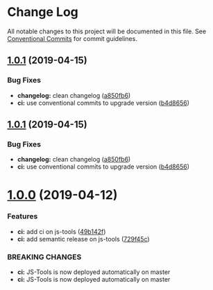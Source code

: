 # Change Log

All notable changes to this project will be documented in this file.
See [Conventional Commits](https://conventionalcommits.org) for commit guidelines.

## [1.0.1](https://git.manomano.tech/core-utils/js-tools/compare/v1.0.0...v1.0.1) (2019-04-15)


### Bug Fixes

* **changelog:** clean changelog ([a850fb6](https://git.manomano.tech/core-utils/js-tools/commits/a850fb6))
* **ci:** use conventional commits to upgrade version ([b4d8656](https://git.manomano.tech/core-utils/js-tools/commits/b4d8656))





## [1.0.1](https://git.manomano.tech/core-utils/js-tools/compare/v1.0.0...v1.0.1) (2019-04-15)


### Bug Fixes

* **changelog:** clean changelog ([a850fb6](https://git.manomano.tech/core-utils/js-tools/commits/a850fb6))
* **ci:** use conventional commits to upgrade version ([b4d8656](https://git.manomano.tech/core-utils/js-tools/commits/b4d8656))





# [1.0.0](https://git.manomano.tech/core-utils/js-tools/compare/v0.0.25...v1.0.0) (2019-04-12)

### Features

- **ci:** add ci on js-tools ([49b142f](https://git.manomano.tech/core-utils/js-tools/commits/49b142f))
- **ci:** add semantic release on js-tools ([729f45c](https://git.manomano.tech/core-utils/js-tools/commits/729f45c))

### BREAKING CHANGES

- **ci:** JS-Tools is now deployed automatically on master
- **ci:** JS-Tools is now deployed automatically on master
